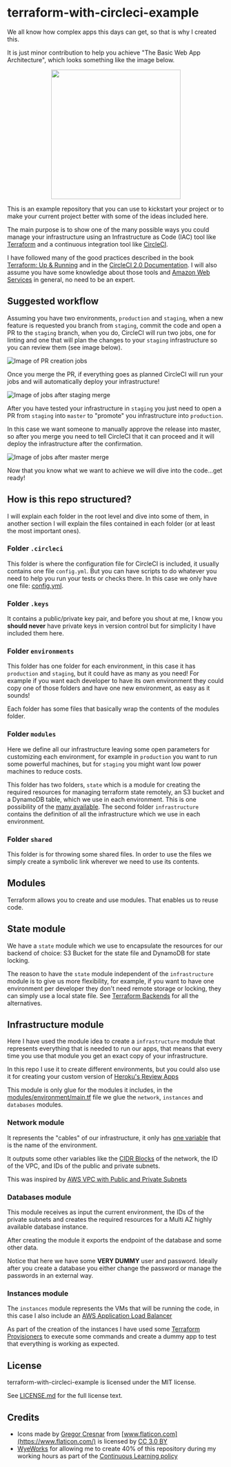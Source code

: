 # terraform-with-circleci-example

We all know how complex apps this days can get, so that is why I created this.

It is just minor contribution to help you achieve "The Basic Web App Architecture", which looks something like the image below.

<p align="center"><img src="https://raw.githubusercontent.com/fedekau/terraform-with-circleci-example/staging/.images/web-app.jpg" height="300px"></p>

This is an example repository that you can use to kickstart your project or to
make your current project better with some of the ideas included here.

The main purpose is to show one of the many possible ways
you could manage your infrastructure using an Infrastructure as Code (IAC) tool
like [Terraform](https://www.terraform.io/) and a continuous integration tool
like [CircleCI](https://circleci.com).

I have followed many of the good practices described in the book [Terraform: Up & Running](https://www.terraformupandrunning.com/) and in the [CircleCI 2.0 Documentation](https://circleci.com/docs/2.0/). I will also assume you have some knowledge about those tools and [Amazon Web Services](https://aws.amazon.com) in general, no need to be an expert.

## Suggested workflow

Assuming you have two environments, `production` and `staging`, when a new feature is requested you branch from `staging`, commit the code and open a PR to the `staging` branch, when you do, CircleCI will run two jobs, one for linting and one that will plan the changes to your `staging` infrastructure so you can review them (see image below).

![Image of PR creation jobs](https://raw.githubusercontent.com/fedekau/terraform-with-circleci-example/staging/.images/pr.png)

Once you merge the PR, if everything goes as planned CircleCI will run your jobs and will automatically deploy your infrastructure!

![Image of jobs after staging merge](https://raw.githubusercontent.com/fedekau/terraform-with-circleci-example/staging/.images/staging-merge.png)

After you have tested your infrastructure in `staging` you just need to open a PR from `staging` into `master` to "promote" you infrastructure into `production`.

In this case we want someone to manually approve the release into master, so after you merge you need to tell CircleCI that it can proceed and it will deploy the infrastructure after the confirmation.

![Image of jobs after master merge](https://raw.githubusercontent.com/fedekau/terraform-with-circleci-example/staging/.images/master-merge.png)

Now that you know what we want to achieve we will dive into the code...get ready!

## How is this repo structured?

I will explain each folder in the root level and dive into some of them, in another section I will explain the files contained in each folder (or at least the most important ones).

### Folder `.circleci`

This folder is where the configuration file for CircleCI is included, it usually
contains one file `config.yml`. But you can have scripts to do whatever you need to help you run your tests or checks there. In this case we only have one file: [config.yml](https://github.com/fedekau/terraform-with-circleci-example/blob/master/.circleci/config.yml).

### Folder `.keys`

It contains a public/private key pair, and before you shout at me, I know you **should never** have private keys in version control but for simplicity I have included them here.

### Folder `environments`

This folder has one folder for each environment, in this case it has `production` and `staging`, but it could have as many as you need! For example if you want each developer to have its own environment they could copy one of those folders and have one new environment, as easy as it sounds!

Each folder has some files that basically wrap the contents of the modules folder.

### Folder `modules`

Here we define all our infrastructure leaving some open parameters for customizing each environment, for example in `production` you want to run some powerful machines, but for `staging` you might want low power machines to reduce costs.

This folder has two folders, `state` which is a module for creating the required resources for managing terraform state remotely, an S3 bucket and a DynamoDB table, which we use in each environment. This is one possibility of the [many available](https://www.terraform.io/docs/backends/). The second folder `infrastructure` contains the definition of all the infrastructure which we use in each environment.

### Folder `shared`

This folder is for throwing some shared files. In order to use the files we simply create a symbolic link wherever we need to use its contents.

## Modules

Terraform allows you to create and use modules. That enables us to reuse code.

## State module

We have a `state` module which we use to encapsulate the resources for our backend of choice: S3 Bucket for the state file and DynamoDB for state locking.

The reason to have the `state` module independent of the `infrastructure` module is to give us more flexibility, for example, if you want to have one environment per developer they don't need remote storage or locking, they can simply use a local state file. See [Terraform Backends](https://www.terraform.io/docs/backends/index.html) for all the alternatives.

## Infrastructure module

Here I have used the module idea to create a `infrastructure` module that represents everything that is needed to run our apps, that means that every time you use that module you get an exact copy of your infrastructure.

In this repo I use it to create different environments, but you could also use it for creating your custom version of [Heroku's Review Apps](https://devcenter.heroku.com/articles/github-integration-review-apps)

This module is only glue for the modules it includes, in the [modules/environment/main.tf](https://github.com/fedekau/terraform-with-circleci-example/blob/staging/modules/infrastructure/main.tf) file we glue the `network`, `instances` and `databases` modules.

### Network module

It represents the "cables" of our infrastructure, it only has [one variable](https://github.com/fedekau/terraform-with-circleci-example/blob/staging/modules/infrastructure/modules/network/variables.tf) that is the name of the environment.

It outputs some other variables like the [CIDR Blocks](https://es.wikipedia.org/wiki/Classless_Inter-Domain_Routing) of the network, the ID of the VPC, and IDs of the public and private subnets.

This was inspired by [AWS VPC with Public and Private Subnets](https://docs.aws.amazon.com/AmazonVPC/latest/UserGuide/VPC_Scenario2.html)

### Databases module

This module receives as input the current environment, the IDs of the private subnets and creates the required resources for a Multi AZ highly available database instance.

After creating the module it exports the endpoint of the database and some other data.

Notice that here we have some **VERY DUMMY** user and password. Ideally after you create a database you either change the password or manage the passwords in an external way.

### Instances module

The `instances` module represents the VMs that will be running the code, in this case I also include an [AWS Application Load Balancer](https://docs.aws.amazon.com/elasticloadbalancing/latest/application/introduction.html)

As part of the creation of the instances I have used some [Terraform Provisioners](https://www.terraform.io/docs/provisioners/index.html) to execute some commands and create a dummy app to test that everything is working as expected.

## License

terraform-with-circleci-example is licensed under the MIT license.

See [LICENSE.md](https://github.com/fedekau/terraform-with-circleci-example/blob/staging/LICENSE.md) for the full license text.

## Credits

- Icons made by [Gregor Cresnar](https://www.flaticon.com/authors/gregor-cresnar) from [www.flaticon.com](https://www.flaticon.com/) is licensed by [CC 3.0 BY](http://creativecommons.org/licenses/by/3.0/)
- [WyeWorks](https://www.wyeworks.com) for allowing me to create 40% of this repository during my working hours as part of the [Continuous Learning policy](https://wyeworks.com/blog/2015/7/16/technical-thursdays-or-how-we-do-continuous-learning)

